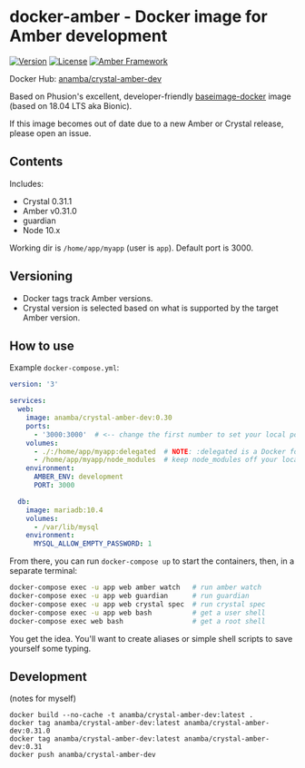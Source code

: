 # docker-amber - Docker image for Amber development

[![Version](https://img.shields.io/github/tag/anamba/docker-amber.svg?maxAge=360)](https://github.com/anamba/docker-amber/releases/latest)
[![License](https://img.shields.io/github/license/anamba/docker-amber.svg)](https://github.com/anamba/docker-amber/blob/master/LICENSE)
[![Amber Framework](https://img.shields.io/badge/works_with-amber_framework-orange.svg)](https://amberframework.org)

Docker Hub: [anamba/crystal-amber-dev](https://hub.docker.com/r/anamba/crystal-amber-dev/)

Based on Phusion's excellent, developer-friendly [baseimage-docker](https://github.com/phusion/baseimage-docker) image (based on 18.04 LTS aka Bionic).

If this image becomes out of date due to a new Amber or Crystal release, please open an issue.

## Contents

Includes:

* Crystal 0.31.1
* Amber v0.31.0
* guardian
* Node 10.x

Working dir is `/home/app/myapp` (user is `app`). Default port is 3000.

## Versioning

* Docker tags track Amber versions.
* Crystal version is selected based on what is supported by the target Amber version.

## How to use

Example `docker-compose.yml`:
```yaml
version: '3'

services:
  web:
    image: anamba/crystal-amber-dev:0.30
    ports:
      - '3000:3000'  # <-- change the first number to set your local port
    volumes:
      - ./:/home/app/myapp:delegated  # NOTE: :delegated is a Docker for Mac feature
      - /home/app/myapp/node_modules  # keep node_modules off your local filesystem
    environment:
      AMBER_ENV: development
      PORT: 3000

  db:
    image: mariadb:10.4
    volumes:
      - /var/lib/mysql
    environment:
      MYSQL_ALLOW_EMPTY_PASSWORD: 1
```

From there, you can run `docker-compose up` to start the containers, then, in a separate terminal:
```bash
docker-compose exec -u app web amber watch   # run amber watch
docker-compose exec -u app web guardian      # run guardian
docker-compose exec -u app web crystal spec  # run crystal spec
docker-compose exec -u app web bash          # get a user shell
docker-compose exec web bash                 # get a root shell
```

You get the idea. You'll want to create aliases or simple shell scripts to save yourself some typing.

## Development

(notes for myself)

```
docker build --no-cache -t anamba/crystal-amber-dev:latest .
docker tag anamba/crystal-amber-dev:latest anamba/crystal-amber-dev:0.31.0
docker tag anamba/crystal-amber-dev:latest anamba/crystal-amber-dev:0.31
docker push anamba/crystal-amber-dev
```
